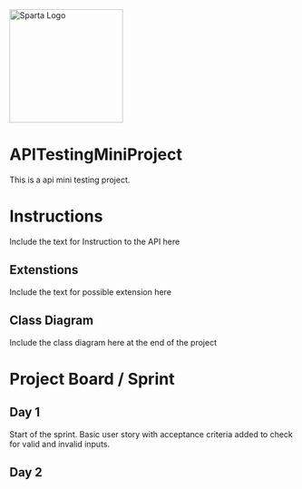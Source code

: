 <img src="https://boolerang.co.uk/wp-content/uploads/job-manager-uploads/company_logo/2018/04/SG-Logo-Black.png" alt="Sparta Logo" width="200"/>

# APITestingMiniProject
This is a api mini testing project.

>
# Instructions

Include the text for Instruction to the API here
  
## Extenstions
  
Include the text for possible extension here
  
## Class Diagram

Include the class diagram here at the end of the project
  
>
# Project Board / Sprint
## Day 1



 Start of the sprint. Basic user story with acceptance criteria added to check for valid and invalid inputs.
  
## Day 2

>
